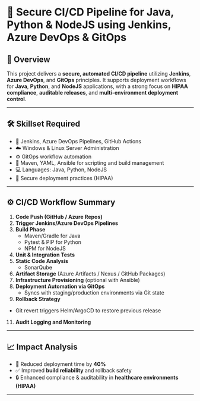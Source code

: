 # 🚀 Secure CI/CD Pipeline for Java, Python & NodeJS using Jenkins, Azure DevOps & GitOps

## 📄 **Overview**
This project delivers a **secure, automated CI/CD pipeline** utilizing **Jenkins**, **Azure DevOps**, and **GitOps** principles. It supports deployment workflows for **Java**, **Python**, and **NodeJS** applications, with a strong focus on **HIPAA compliance**, **auditable releases**, and **multi-environment deployment control**.

---

## 🛠️ **Skillset Required**
- 🧩 Jenkins, Azure DevOps Pipelines, GitHub Actions
- ☁️ Windows & Linux Server Administration
- ⚙️ GitOps workflow automation
- 🔄 Maven, YAML, Ansible for scripting and build management
- 💻 Languages: Java, Python, NodeJS
- 🔐 Secure deployment practices (HIPAA)

---

## ⚙️ **CI/CD Workflow Summary**

1. **Code Push (GitHub / Azure Repos)**
2. **Trigger Jenkins/Azure DevOps Pipelines**
3. **Build Phase**
   - Maven/Gradle for Java
   - Pytest & PIP for Python
   - NPM for NodeJS
4. **Unit & Integration Tests**
5. **Static Code Analysis**
   - SonarQube
7. **Artifact Storage** (Azure Artifacts / Nexus / GitHub Packages)
8. **Infrastructure Provisioning** (optional with Ansible)
9. **Deployment Automation via GitOps**
   - Syncs with staging/production environments via Git state
10. **Rollback Strategy**
   - Git revert triggers Helm/ArgoCD to restore previous release
11. **Audit Logging and Monitoring**

---

## 📈 **Impact Analysis**
- 🚀 Reduced deployment time by **40%**
- ✅ Improved **build reliability** and rollback safety
- 🔒 Enhanced compliance & auditability in **healthcare environments (HIPAA)**

---


